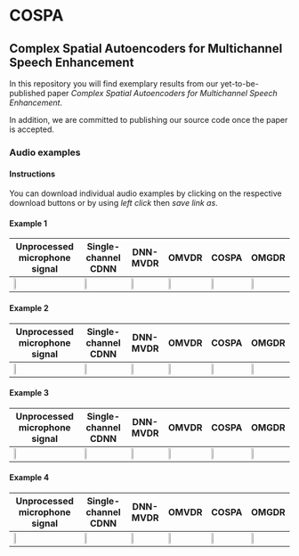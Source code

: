 # COSPA
## Complex Spatial Autoencoders for Multichannel Speech Enhancement

In this repository you will find exemplary results from our yet-to-be-published paper *Complex Spatial Autoencoders for Multichannel Speech Enhancement*. 

In addition, we are committed to publishing our source code once the paper is accepted. 


### Audio examples 
#### Instructions
You can download individual audio examples by clicking on the respective download buttons or by using *left click* then *save link as*. 

#### Example 1
 Unprocessed microphone signal | Single-channel CDNN | DNN-MVDR | OMVDR | COSPA | OMGDR  
 ----------------------------- | ------------------- | -------- | ----- | ----- | -----   
[<img src="https://cdn.iconscout.com/icon/premium/png-256-thumb/download-button-1136559.png" width="20%">](https://github.com/ModarHalimeh/COSPA/raw/main/audiosamples/sample_8_mic.wav) | [<img src="https://cdn.iconscout.com/icon/premium/png-256-thumb/download-button-1136559.png" width="20%">](https://github.com/ModarHalimeh/COSPA/blob/main/audiosamples/sample_8_SingleChannelComplexDNN.wav) | [<img src="https://cdn.iconscout.com/icon/premium/png-256-thumb/download-button-1136559.png" width="20%">](https://github.com/ModarHalimeh/COSPA/blob/main/audiosamples/sample_8_DNN-MVDR.wav) | [<img src="https://cdn.iconscout.com/icon/premium/png-256-thumb/download-button-1136559.png" width="20%">](https://github.com/ModarHalimeh/COSPA/blob/main/audiosamples/sample_8_OMVDR.wav) | [<img src="https://cdn.iconscout.com/icon/premium/png-256-thumb/download-button-1136559.png" width="20%">](https://github.com/ModarHalimeh/COSPA/blob/main/audiosamples/sample_8_COSPA.wav) | [<img src="https://cdn.iconscout.com/icon/premium/png-256-thumb/download-button-1136559.png" width="20%">](https://github.com/ModarHalimeh/COSPA/blob/main/audiosamples/sample_8_OGMVDR.wav) 


#### Example 2
 Unprocessed microphone signal | Single-channel CDNN | DNN-MVDR | OMVDR | COSPA | OMGDR  
 ----------------------------- | ------------------- | -------- | ----- | ----- | -----   
[<img src="https://cdn.iconscout.com/icon/premium/png-256-thumb/download-button-1136559.png" width="20%">](https://github.com/ModarHalimeh/COSPA/blob/main/audiosamples/sample_34_mic.wav) | [<img src="https://cdn.iconscout.com/icon/premium/png-256-thumb/download-button-1136559.png" width="20%">](https://github.com/ModarHalimeh/COSPA/blob/main/audiosamples/sample_34_SingleChannelComplexDNN.wav) | [<img src="https://cdn.iconscout.com/icon/premium/png-256-thumb/download-button-1136559.png" width="20%">](https://github.com/ModarHalimeh/COSPA/blob/main/audiosamples/sample_34_DNN-MVDR.wav) | [<img src="https://cdn.iconscout.com/icon/premium/png-256-thumb/download-button-1136559.png" width="20%">](https://github.com/ModarHalimeh/COSPA/blob/main/audiosamples/sample_34_OMVDR.wav) | [<img src="https://cdn.iconscout.com/icon/premium/png-256-thumb/download-button-1136559.png" width="20%">](https://github.com/ModarHalimeh/COSPA/blob/main/audiosamples/sample_34_COSPA.wav) | [<img src="https://cdn.iconscout.com/icon/premium/png-256-thumb/download-button-1136559.png" width="20%">](https://github.com/ModarHalimeh/COSPA/blob/main/audiosamples/sample_34_OGMVDR.wav) 


#### Example 3
 Unprocessed microphone signal | Single-channel CDNN | DNN-MVDR | OMVDR | COSPA | OMGDR  
 ----------------------------- | ------------------- | -------- | ----- | ----- | -----   
[<img src="https://cdn.iconscout.com/icon/premium/png-256-thumb/download-button-1136559.png" width="20%">](https://github.com/ModarHalimeh/COSPA/blob/main/audiosamples/sample_51_mic.wav) | [<img src="https://cdn.iconscout.com/icon/premium/png-256-thumb/download-button-1136559.png" width="20%">](https://github.com/ModarHalimeh/COSPA/blob/main/audiosamples/sample_51_SingleChannelComplexDNN.wav) | [<img src="https://cdn.iconscout.com/icon/premium/png-256-thumb/download-button-1136559.png" width="20%">](https://github.com/ModarHalimeh/COSPA/blob/main/audiosamples/sample_51_DNN-MVDR.wav) | [<img src="https://cdn.iconscout.com/icon/premium/png-256-thumb/download-button-1136559.png" width="20%">](https://github.com/ModarHalimeh/COSPA/blob/main/audiosamples/sample_51_OMVDR.wav) | [<img src="https://cdn.iconscout.com/icon/premium/png-256-thumb/download-button-1136559.png" width="20%">](https://github.com/ModarHalimeh/COSPA/blob/main/audiosamples/sample_51_COSPA.wav) | [<img src="https://cdn.iconscout.com/icon/premium/png-256-thumb/download-button-1136559.png" width="20%">](https://github.com/ModarHalimeh/COSPA/blob/main/audiosamples/sample_51_OGMVDR.wav) 


#### Example 4
 Unprocessed microphone signal | Single-channel CDNN | DNN-MVDR | OMVDR | COSPA | OMGDR  
 ----------------------------- | ------------------- | -------- | ----- | ----- | -----   
[<img src="https://cdn.iconscout.com/icon/premium/png-256-thumb/download-button-1136559.png" width="20%">](https://github.com/ModarHalimeh/COSPA/blob/main/audiosamples/sample_87_mic.wav) | [<img src="https://cdn.iconscout.com/icon/premium/png-256-thumb/download-button-1136559.png" width="20%">](https://github.com/ModarHalimeh/COSPA/blob/main/audiosamples/sample_87_SingleChannelComplexDNN.wav) | [<img src="https://cdn.iconscout.com/icon/premium/png-256-thumb/download-button-1136559.png" width="20%">](https://github.com/ModarHalimeh/COSPA/blob/main/audiosamples/sample_87_DNN-MVDR.wav) | [<img src="https://cdn.iconscout.com/icon/premium/png-256-thumb/download-button-1136559.png" width="20%">](https://github.com/ModarHalimeh/COSPA/blob/main/audiosamples/sample_87_OMVDR.wav) | [<img src="https://cdn.iconscout.com/icon/premium/png-256-thumb/download-button-1136559.png" width="20%">](https://github.com/ModarHalimeh/COSPA/blob/main/audiosamples/sample_87_COSPA.wav) | [<img src="https://cdn.iconscout.com/icon/premium/png-256-thumb/download-button-1136559.png" width="20%">](https://github.com/ModarHalimeh/COSPA/blob/main/audiosamples/sample_87_OGMVDR.wav) 

